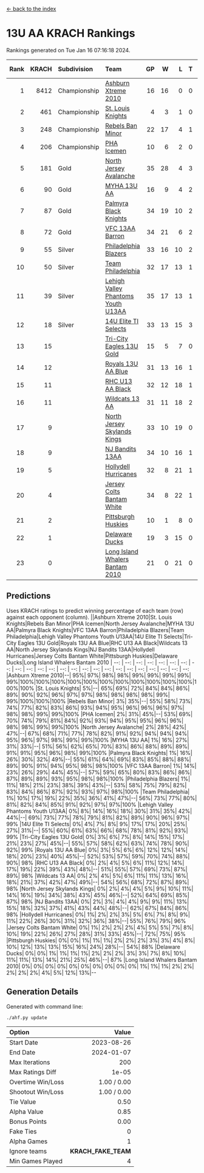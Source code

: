 [<- back to the index](readme.md)
# 13U AA KRACH Rankings
Rankings generated on Tue Jan 16 07:16:18 2024.

Rank|KRACH|Subdivision|Team|GP|W|L|T|OTW|OTL|SoS|Exp Wins|Win Diff
---:|---:|:---|:---|---:|---:|---:|---:|---:|---:|---:|---:|---:
1|8412|Championship|[Ashburn Xtreme 2010](https://gamesheetstats.com/seasons/3659/teams/140527/schedule)|16|16|0|0|0|0|95|16.8|-0.0
2|461|Championship|[St. Louis Knights](https://gamesheetstats.com/seasons/3659/teams/143323/schedule)|4|3|1|0|0|0|1704|3.8|-0.0
3|248|Championship|[Rebels Ban Minor](https://gamesheetstats.com/seasons/3659/teams/140539/schedule)|22|17|4|1|0|0|774|18.4|0.0
4|206|Championship|[PHA Icemen](https://gamesheetstats.com/seasons/3659/teams/143321/schedule)|10|6|2|0|2|0|66|8.9|0.0
5|181|Gold|[North Jersey Avalanche](https://gamesheetstats.com/seasons/3659/teams/140535/schedule)|35|28|4|3|0|0|272|30.4|0.0
6|90|Gold|[MYHA 13U AA](https://gamesheetstats.com/seasons/3659/teams/140533/schedule)|16|9|4|2|1|0|64|11.9|0.0
7|87|Gold|[Palmyra Black Knights](https://gamesheetstats.com/seasons/3659/teams/140537/schedule)|34|19|10|2|3|0|527|23.9|0.0
8|72|Gold|[VFC 13AA Barron](https://gamesheetstats.com/seasons/3659/teams/140544/schedule)|34|21|6|2|2|3|46|24.9|0.0
9|55|Silver|[Philadelphia Blazers](https://gamesheetstats.com/seasons/3659/teams/140538/schedule)|33|16|10|2|3|2|544|20.9|0.0
10|50|Silver|[Team Philadelphia](https://gamesheetstats.com/seasons/3659/teams/140542/schedule)|32|17|13|1|0|1|565|18.4|0.0
11|39|Silver|[Lehigh Valley Phantoms Youth U13AA](https://gamesheetstats.com/seasons/3659/teams/140531/schedule)|35|17|13|1|1|3|292|19.4|0.0
12|18|Silver|[14U Elite TI Selects](https://gamesheetstats.com/seasons/3659/teams/140526/schedule)|33|13|15|3|1|1|532|16.4|0.0
13|15||[Tri-City Eagles 13U Gold](https://gamesheetstats.com/seasons/3659/teams/140543/schedule)|15|5|7|0|1|2|47|6.9|0.0
14|12||[Royals 13U AA Blue](https://gamesheetstats.com/seasons/3659/teams/140541/schedule)|31|13|16|1|0|1|46|14.4|0.0
15|11||[RHC U13 AA Black](https://gamesheetstats.com/seasons/3659/teams/140540/schedule)|32|12|18|1|1|0|46|14.4|0.0
16|11||[Wildcats 13 AA](https://gamesheetstats.com/seasons/3659/teams/140545/schedule)|31|11|18|2|0|0|48|12.9|0.0
17|9||[North Jersey Skylands Kings](https://gamesheetstats.com/seasons/3659/teams/140536/schedule)|33|10|19|0|3|1|54|13.9|0.0
18|9||[NJ Bandits 13AA](https://gamesheetstats.com/seasons/3659/teams/140534/schedule)|34|10|16|1|2|5|294|13.4|0.0
19|5||[Hollydell Hurricanes](https://gamesheetstats.com/seasons/3659/teams/140529/schedule)|32|8|21|1|2|0|294|11.4|0.0
20|4||[Jersey Colts Bantam White](https://gamesheetstats.com/seasons/3659/teams/140530/schedule)|34|8|22|1|1|2|43|10.4|0.0
21|2||[Pittsburgh Huskies](https://gamesheetstats.com/seasons/3659/teams/149413/schedule)|10|1|8|0|0|1|844|1.9|0.0
22|1||[Delaware Ducks](https://gamesheetstats.com/seasons/3659/teams/140528/schedule)|19|3|15|0|0|1|29|3.9|0.0
23|0||[Long Island Whalers Bantam 2010](https://gamesheetstats.com/seasons/3659/teams/140532/schedule)|21|0|21|0|0|0|43|0.9|0.0

## Predictions
Uses KRACH ratings to predict winning percentage of each team (row) against each opponent (column).
||Ashburn Xtreme 2010|St. Louis Knights|Rebels Ban Minor|PHA Icemen|North Jersey Avalanche|MYHA 13U AA|Palmyra Black Knights|VFC 13AA Barron|Philadelphia Blazers|Team Philadelphia|Lehigh Valley Phantoms Youth U13AA|14U Elite TI Selects|Tri-City Eagles 13U Gold|Royals 13U AA Blue|RHC U13 AA Black|Wildcats 13 AA|North Jersey Skylands Kings|NJ Bandits 13AA|Hollydell Hurricanes|Jersey Colts Bantam White|Pittsburgh Huskies|Delaware Ducks|Long Island Whalers Bantam 2010
| --: | --: | --: | --: | --: | --: | --: | --: | --: | --: | --: | --: | --: | --: | --: | --: | --: | --: | --: | --: | --: | --: | --: | --: 
|Ashburn Xtreme 2010|--| 95%| 97%| 98%| 98%| 99%| 99%| 99%| 99%| 99%|100%|100%|100%|100%|100%|100%|100%|100%|100%|100%|100%|100%|100%
|St. Louis Knights|  5%|--| 65%| 69%| 72%| 84%| 84%| 86%| 89%| 90%| 92%| 96%| 97%| 97%| 98%| 98%| 98%| 98%| 99%| 99%|100%|100%|100%
|Rebels Ban Minor|  3%| 35%|--| 55%| 58%| 73%| 74%| 77%| 82%| 83%| 86%| 93%| 94%| 95%| 96%| 96%| 96%| 97%| 98%| 98%| 99%| 99%|100%
|PHA Icemen|  2%| 31%| 45%|--| 53%| 69%| 70%| 74%| 79%| 81%| 84%| 92%| 93%| 94%| 95%| 95%| 96%| 96%| 98%| 98%| 99%| 99%|100%
|North Jersey Avalanche|  2%| 28%| 42%| 47%|--| 67%| 68%| 71%| 77%| 78%| 82%| 91%| 92%| 94%| 94%| 94%| 95%| 96%| 97%| 98%| 99%| 99%|100%
|MYHA 13U AA|  1%| 16%| 27%| 31%| 33%|--| 51%| 56%| 62%| 65%| 70%| 83%| 86%| 88%| 89%| 89%| 91%| 91%| 95%| 96%| 98%| 99%|100%
|Palmyra Black Knights|  1%| 16%| 26%| 30%| 32%| 49%|--| 55%| 61%| 64%| 69%| 83%| 85%| 88%| 88%| 89%| 90%| 91%| 94%| 95%| 98%| 98%|100%
|VFC 13AA Barron|  1%| 14%| 23%| 26%| 29%| 44%| 45%|--| 57%| 59%| 65%| 80%| 83%| 86%| 86%| 87%| 89%| 89%| 93%| 95%| 98%| 98%|100%
|Philadelphia Blazers|  1%| 11%| 18%| 21%| 23%| 38%| 39%| 43%|--| 53%| 58%| 75%| 79%| 82%| 83%| 84%| 86%| 87%| 92%| 93%| 97%| 98%|100%
|Team Philadelphia|  1%| 10%| 17%| 19%| 22%| 35%| 36%| 41%| 47%|--| 56%| 73%| 77%| 80%| 81%| 82%| 84%| 85%| 91%| 92%| 97%| 97%|100%
|Lehigh Valley Phantoms Youth U13AA|  0%|  8%| 14%| 16%| 18%| 30%| 31%| 35%| 42%| 44%|--| 69%| 73%| 77%| 78%| 79%| 81%| 82%| 89%| 90%| 96%| 97%| 99%
|14U Elite TI Selects|  0%|  4%|  7%|  8%|  9%| 17%| 17%| 20%| 25%| 27%| 31%|--| 55%| 60%| 61%| 63%| 66%| 68%| 78%| 81%| 92%| 93%| 99%
|Tri-City Eagles 13U Gold|  0%|  3%|  6%|  7%|  8%| 14%| 15%| 17%| 21%| 23%| 27%| 45%|--| 55%| 57%| 58%| 62%| 63%| 74%| 78%| 90%| 92%| 99%
|Royals 13U AA Blue|  0%|  3%|  5%|  6%|  6%| 12%| 12%| 14%| 18%| 20%| 23%| 40%| 45%|--| 52%| 53%| 57%| 59%| 70%| 74%| 88%| 90%| 98%
|RHC U13 AA Black|  0%|  2%|  4%|  5%|  6%| 11%| 12%| 14%| 17%| 19%| 22%| 39%| 43%| 48%|--| 51%| 55%| 57%| 69%| 73%| 87%| 89%| 98%
|Wildcats 13 AA|  0%|  2%|  4%|  5%|  6%| 11%| 11%| 13%| 16%| 18%| 21%| 37%| 42%| 47%| 49%|--| 54%| 56%| 68%| 72%| 87%| 89%| 98%
|North Jersey Skylands Kings|  0%|  2%|  4%|  4%|  5%|  9%| 10%| 11%| 14%| 16%| 19%| 34%| 38%| 43%| 45%| 46%|--| 52%| 64%| 69%| 85%| 87%| 98%
|NJ Bandits 13AA|  0%|  2%|  3%|  4%|  4%|  9%|  9%| 11%| 13%| 15%| 18%| 32%| 37%| 41%| 43%| 44%| 48%|--| 62%| 67%| 84%| 86%| 98%
|Hollydell Hurricanes|  0%|  1%|  2%|  2%|  3%|  5%|  6%|  7%|  8%|  9%| 11%| 22%| 26%| 30%| 31%| 32%| 36%| 38%|--| 55%| 76%| 79%| 96%
|Jersey Colts Bantam White|  0%|  1%|  2%|  2%|  2%|  4%|  5%|  5%|  7%|  8%| 10%| 19%| 22%| 26%| 27%| 28%| 31%| 33%| 45%|--| 72%| 75%| 95%
|Pittsburgh Huskies|  0%|  0%|  1%|  1%|  1%|  2%|  2%|  2%|  3%|  3%|  4%|  8%| 10%| 12%| 13%| 13%| 15%| 16%| 24%| 28%|--| 54%| 88%
|Delaware Ducks|  0%|  0%|  1%|  1%|  1%|  1%|  2%|  2%|  2%|  3%|  3%|  7%|  8%| 10%| 11%| 11%| 13%| 14%| 21%| 25%| 46%|--| 87%
|Long Island Whalers Bantam 2010|  0%|  0%|  0%|  0%|  0%|  0%|  0%|  0%|  0%|  0%|  1%|  1%|  1%|  2%|  2%|  2%|  2%|  2%|  4%|  5%| 12%| 13%|--

## Generation Details

Generated with command line:
```
./ahf.py update
```

| Option | Value |
| :----- | ----: |
| Start Date | 2023-08-26 |
| End Date | 2024-01-07 |
| Max Iterations | 200 |
| Max Ratings Diff | 1e-05 |
| Overtime Win/Loss | 1.00 / 0.00 |
| Shootout Win/Loss | 1.00 / 0.00 |
| Tie Value | 0.50 |
| Alpha Value | 0.85 |
| Bonus Points | 0.00 |
| Fake Ties | 0 |
| Alpha Games | 1 |
| Ignore teams | __KRACH_FAKE_TEAM__ |
| Min Games Played | 4 |

